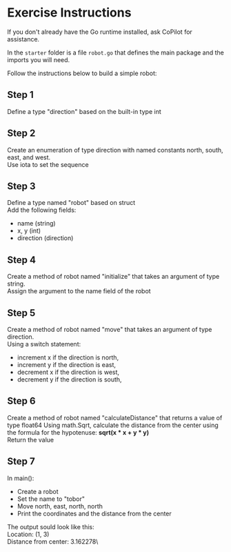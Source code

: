# Exercise Instructions

If you don't already have the Go runtime installed, ask CoPilot for assistance.

In the `starter` folder is a file `robot.go` that defines the main package and the imports you will need.

Follow the instructions below to build a simple robot:

## Step 1

Define a type \"direction\" based on the built-in type int

## Step 2

Create an enumeration of type direction with named constants north,
south, east, and west.\
Use iota to set the sequence

## Step 3

Define a type named \"robot\" based on struct\
Add the following fields:

-   name (string)
-   x, y (int)
-   direction (direction)

## Step 4

Create a method of robot named \"initialize\" that takes an argument of
type string.\
Assign the argument to the name field of the robot

## Step 5

Create a method of robot named \"move\" that takes an argument of type
direction.\
Using a switch statement:

-   increment x if the direction is north,
-   increment y if the direction is east,
-   decrement x if the direction is west,
-   decrement y if the direction is south,

## Step 6

Create a method of robot named \"calculateDistance\" that returns a
value of type float64 Using math.Sqrt, calculate the distance from the
center using the formula for the hypotenuse: **sqrt(x \* x + y \* y)**\
Return the value

## Step 7

In main():

-   Create a robot
-   Set the name to \"tobor\"
-   Move north, east, north, north
-   Print the coordinates and the distance from the center

The output sould look like this:\
Location: (1, 3)\
Distance from center: 3.162278\
